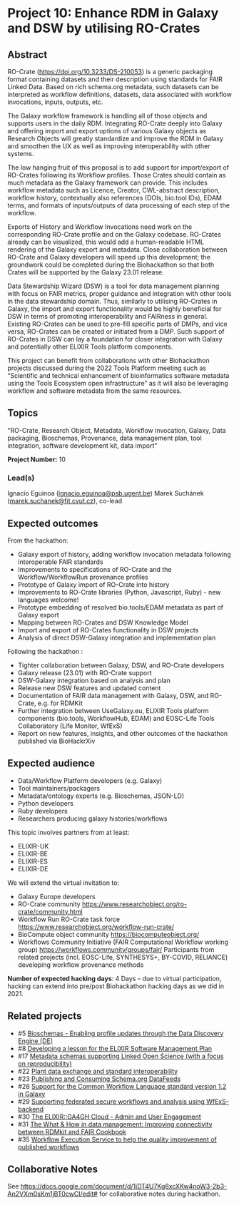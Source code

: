 # Project 10: Enhance RDM in Galaxy and DSW by utilising RO-Crates

## Abstract

RO-Crate (https://doi.org/10.3233/DS-210053) is a generic packaging format containing datasets and their description using standards for FAIR Linked Data. Based on rich schema.org metadata, such datasets can be interpreted as workflow definitions, datasets, data associated with workflow invocations, inputs, outputs, etc.

The Galaxy workflow framework is handling all of those objects and supports users in the daily RDM. Integrating RO-Crate deeply into Galaxy and offering import and export options of various Galaxy objects as Research Objects will greatly standardize and improve the RDM in Galaxy and smoothen the UX as well as improving interoperability with other systems.

The low hanging fruit of this proposal is to add support for import/export of RO-Crates following its Workflow profiles. Those Crates should contain as much metadata as the Galaxy framework can provide. This includes workflow metadata such as Licence, Creator, CWL-abstract description, workflow history, contextually also references (DOIs, bio.tool IDs), EDAM terms, and formats of inputs/outputs of data processing of each step of the workflow.

Exports of History and Workflow Invocations need work on the corresponding RO-Crate profile and on the Galaxy codebase. RO-Crates already can be visualized, this would add a human-readable HTML rendering of the Galaxy export and metadata. Close collaboration between RO-Crate and Galaxy developers will speed up this development; the groundwork could be completed during the Biohackathon so that both Crates will be supported by the Galaxy 23.01 release.

Data Stewardship Wizard (DSW) is a tool for data management planning with focus on FAIR metrics, proper guidance and integration with other tools in the data stewardship domain. Thus, similarly to utilising RO-Crates in Galaxy, the import and export functionality would be highly beneficial for DSW in terms of promoting interoperability and FAIRness in general. Existing RO-Crates can be used to pre-fill specific parts of DMPs, and vice versa, RO-Crates can be created or initiated from a DMP. Such support of RO-Crates in DSW can lay a foundation for closer integration with Galaxy and potentially other ELIXIR Tools platform components. 

This project can benefit from collaborations with other Biohackathon projects discussed during the 2022 Tools Platform meeting such as “Scientific and technical enhancement of bioinformatics software metadata using the Tools Ecosystem open infrastructure” as it will also be leveraging workflow and software metadata from the same resources.


## Topics

"RO-Crate,
Research Object,
Metadata,
Workflow invocation,
Galaxy,
Data packaging,
Bioschemas,
Provenance, 
data management plan,
tool integration,
software development kit,
data import"

**Project Number:** 10

### Lead(s)

Ignacio Eguinoa (ignacio.eguinoa@psb.ugent.be)
Marek Suchánek (marek.suchanek@fit.cvut.cz), co-lead


## Expected outcomes

From the hackathon:
- Galaxy export of history, adding workflow invocation metadata following interoperable FAIR standards
- Improvements to specifications of RO-Crate and the Workflow/WorkflowRun provenance profiles
- Prototype of Galaxy import of RO-Crate into history
- Improvements to RO-Crate libraries (Python, Javascript, Ruby) - new languages welcome!
- Prototype embedding of resolved bio.tools/EDAM metadata as part of Galaxy export
- Mapping between RO-Crates and DSW Knowledge Model
- Import and export of RO-Crates functionality in DSW projects
- Analysis of direct DSW-Galaxy integration and implementation plan

Following the hackathon :
- Tighter collaboration between Galaxy, DSW, and RO-Crate developers
- Galaxy release (23.01) with RO-Crate support
- DSW-Galaxy integration based on analysis and plan
- Release new DSW features and updated content
- Documentation of FAIR data management with Galaxy, DSW, and RO-Crate, e.g. for RDMKit
- Further integration between UseGalaxy.eu, ELIXIR Tools platform components (bio.tools, WorkflowHub, EDAM) and EOSC-Life Tools Collaboratory (Life Monitor, WfExS)
- Report on new features, insights, and other outcomes of the hackathon published via BioHackrXiv


## Expected audience

- Data/Workflow Platform developers (e.g. Galaxy)
- Tool maintainers/packagers
- Metadata/ontology experts (e.g. Bioschemas, JSON-LD)
- Python developers
- Ruby developers
- Researchers producing galaxy histories/workflows

This topic involves partners from at least:
- ELIXIR-UK
- ELIXIR-BE
- ELIXIR-ES
- ELIXIR-DE

We will extend the virtual invitation to:
- Galaxy Europe developers
- RO-Crate community https://www.researchobject.org/ro-crate/community.html
- Workflow Run RO-Crate task force https://www.researchobject.org/workflow-run-crate/
- BioCompute object community https://biocomputeobject.org/
- Workflows Community Initiative (FAIR Computational Workflow working group) https://workflows.community/groups/fair/
Participants from related projects (incl. EOSC-Life, SYNTHESYS+, BY-COVID, RELIANCE) developing workflow provenance methods


**Number of expected hacking days**: 4 Days – due to virtual participation, hacking can extend into pre/post Biohackathon hacking days as we did in 2021.

## Related projects

* #5 [Bioschemas - Enabling profile updates through the Data Discovery Engine (DE)](https://github.com/elixir-europe/biohackathon-projects-2022/tree/main/5)
* #8 [Developing a lesson for the ELIXIR Software Management Plan](https://github.com/elixir-europe/biohackathon-projects-2022/tree/main/8)
* #17 [Metadata schemas supporting Linked Open Science (with a focus on reproducibility)](https://github.com/elixir-europe/biohackathon-projects-2022/tree/main/17)
* #22 [Plant data exchange and standard interoperability](https://github.com/elixir-europe/biohackathon-projects-2022/tree/main/22)
* #23 [Publishing and Consuming Schema.org DataFeeds](https://github.com/elixir-europe/biohackathon-projects-2022/tree/main/23)
* #28 [Support for the Common Workflow Language standard version 1.2 in Galaxy](https://github.com/elixir-europe/biohackathon-projects-2022/tree/main/28)
* #29 [Supporting federated secure workflows and analysis using WfExS-backend](https://github.com/elixir-europe/biohackathon-projects-2022/tree/main/29)
* #30 [The ELIXIR::GA4GH Cloud - Admin and User Engagement](https://github.com/elixir-europe/biohackathon-projects-2022/tree/main/30)
* #31 [The What & How in data management: Improving connectivity between RDMkit and FAIR Cookbook](https://github.com/elixir-europe/biohackathon-projects-2022/tree/main/31)
* #35 [Workflow Execution Service to help the quality improvement of published workflows](https://github.com/elixir-europe/biohackathon-projects-2022/tree/main/35)


## Collaborative Notes

See <https://docs.google.com/document/d/1iDT4U7Kg8xcXKw4noW3-2b3-An2VXm0sKm1jBT0cwCI/edit#> for collaborative notes during hackathon. 
